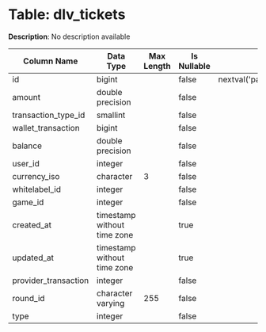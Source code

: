 # Table: dlv_tickets

**Description**: No description available

| Column Name | Data Type | Max Length | Is Nullable | Default | Primary Key | Foreign Key |
|-------------|-----------|------------|-------------|---------|-------------|-------------|
| id | bigint |  | false | nextval('pam.dlv_tickets_id_seq'::regclass) | dlv_tickets | dlv_tickets |
| amount | double precision |  | false |  |  |  |
| transaction_type_id | smallint |  | false |  | dlv_tickets | transaction_types |
| wallet_transaction | bigint |  | false |  |  |  |
| balance | double precision |  | false |  |  |  |
| user_id | integer |  | false |  | dlv_tickets | users |
| currency_iso | character | 3 | false |  | dlv_tickets | currencies |
| whitelabel_id | integer |  | false |  | dlv_tickets | whitelabels |
| game_id | integer |  | false |  | dlv_tickets | games |
| created_at | timestamp without time zone |  | true |  |  |  |
| updated_at | timestamp without time zone |  | true |  |  |  |
| provider_transaction | integer |  | false |  |  |  |
| round_id | character varying | 255 | false |  |  |  |
| type | integer |  | false |  |  |  |
